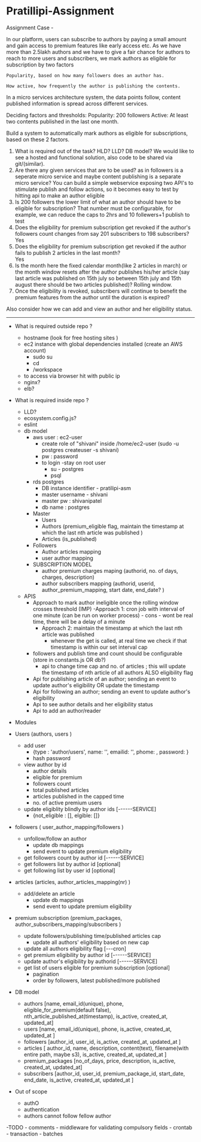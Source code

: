 # Pratillipi-Assignment

Assignment Case -

In our platform, users can subscribe to authors by paying a small amount and gain access to premium features like early access etc.
As we have more than 2.5lakh authors and we have to give a fair chance for authors to reach to more users and subscribers, we mark authors as eligible for subscription by two factors

    Popularity, based on how many followers does an author has.

    How active, how frequently the author is publishing the contents.

In a micro services architecture system, the data points follow, content published information is spread across different services.

Deciding factors and thresholds:
    Popularity: 200 followers
    Active: At least two contents published in the last one month.

Build a system to automatically mark authors as eligible for subscriptions, based on these 2 factors.


1. What is required out of the task? HLD? LLD? DB model?
    We would like to see a hosted and functional solution, also code to be shared via git/(similar).
2. Are there any given services that are to be used? as in followers is a seperate micro service and maybe content publishing is a separate micro service?
    You can build a simple webservice exposing two API's to stimulate publish and follow actions, so it becomes easy to test by hitting api to make an author eligible
3. Is 200 followers the lower limit of what an author should have to be eligible for subscription?
    That number must be configurable, for example, we can reduce the caps to 2hrs and 10 follewers+1 publish to test
4. Does the eligibility for premium subscription get revoked if the author's followers count changes from say 201 subscribers to 198 subscribers?
    Yes
5. Does the eligibility for premium subscription get revoked if the author fails to publish 2 articles in the last month?   
    Yes
6. Is the month here the fixed calendar month(like 2 articles in march) or the month window resets after the author publishes his/her article (say last article was published on 15th july so between 15th july and 15th august there should be two articles published)?
    Rolling window.
7. Once the eligibility is revoked, subscribers will continue to benefit the premium features from the author until the duration is expired?

Also consider how we can add and view an author and her eligibility status.

-------------------------------------------------------------------------------------------------------------------------------------------------------------------

- What is required outside repo ?
    - hostname (look for free hosting sites ) 
    - ec2 instance with global dependencies installed  (create an AWS account)
        - sudo su 
        - cd
        - /workspace
    - to access via browser hit with public ip 
    - nginx?
    - elb?

- What is required inside repo ?
    - LLD?
    - ecosystem.config.js?
    - eslint
    - db model 
        - aws user : ec2-user
            - create role of "shivani" inside /home/ec2-user  (sudo -u postgres createuser -s shivani)
            - pw : password 
            - to login 
                -stay on root user 
                - su - postgres 
                - psql 
        - rds postgres
            - DB instance identifier - pratilipi-asm
            - master username - shivani 
            - master pw : shivanipatel
            - db name : postgres
        - Master
            - Users 
            - Authors (premium_eligible flag, maintain the timestamp at which the last nth article was published )
            - Articles (is_published) 
        - Followers  
            - Author articles mapping 
            - user author mapping
        - SUBSCRIPTION MODEL 
            - author premium charges maping (authorid, no. of days, charges, description)
            - author subscribers mapping (authorid, userid, author_premium_mapping, start date, end_date? )
    - APIS 
        - Approach to mark author ineligible once the rolling window crosses threshold  (IMP)
            -Approach 1: cron job with interval of one minute (can be run on worker process)
                - cons 
                    - wont be real time, there will be a delay of a minute 
            - Approach 2: maintain the timestamp at which the last nth article was published 
                - whenever the get is called, at real time we check if that timestamp is within our set interval cap 
        - followers and publish time and count should be configurable (store in constants.js OR db?)
            - api to change time cap and no. of articles ; this will update the timestamp of nth article of all authors ALSO eligibility flag
        - Api for publishing article of an author; sending an event to update author's eligibility OR update the timestamp
        - Api for following an author; sending an event to update author's eligibility 
        - Api to see author details and her eligibility status 
        - Api to add an author/reader





- Modules 
- Users (authors, users )
    - add user 
        - {type : 'author/users', name: '', emailid: '', phome: , password:  }
        - hash password 
    - view author by id  
        - author details 
        - eligible for premium 
        - followers count 
        - total published articles 
        - articles published in the capped time 
        - no. of active premium users 
    - update eligiblity blindly by author ids [------SERVICE]
        - {not_eligible : [], elgible: []}
- followers  ( user_author_mapping/followers  )
    - unfollow/follow an author
        - update db mappings 
        - send event to update premium eligibility  
    - get followers count by author id [------SERVICE]
    - get followers list by author id  [optional]
    - get following list by user id [optional]
- articles (articles, author_articles_mapping(nr) )
    - add/delete an article 
        - update db mappings 
        - send event to update premium eligibility  
- premium subscription  (premium_packages, author_subscribers_mapping/subscribers )
    - update followers/publishing time/published articles cap 
        - update all authors' eligibility based on new cap 
    - update all authors eligibility flag [---cron]
    - get premium eligibility by author id  [------SERVICE]
    - update author's eligibility by authorid  [------SERVICE]
    - get list of users eligible for premium subscription [optional]
        - pagination 
        - order by followers, latest published/more published  



- DB model 
    - authors [name, email_id(unique), phone, eligible_for_premium(default false), nth_article_published_at(timestamp), is_active, created_at, updated_at]
    - users [name, email_id(unique), phone, is_active, created_at, updated_at ]
    - followers [author_id, user_id, is_active, created_at, updated_at ]
    - articles [ author_id, name, description, content(text), filename(with entire path, maybe s3), is_active, created_at, updated_at  ]
    - premium_packages [no_of_days, price, description, is_active, created_at, updated_at]
    - subscribers [author_id, user_id, premium_package_id, start_date, end_date, is_active, created_at, updated_at ]

- Out of scope 
    - authO 
    - authentication
    - authors cannot follow fellow author 
    
-TODO 
    - comments 
    - middleware for validating compulsory fields 
    - crontab 
    - transaction 
    - batches